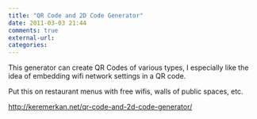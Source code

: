 ```yaml
---
title: "QR Code and 2D Code Generator"
date: 2011-03-03 21:44
comments: true
external-url:
categories:
---
```

This generator can create QR Codes of various types, I especially like the idea of embedding wifi network settings in a QR code.  
  
Put this on restaurant menus with free wifis, walls of public spaces, etc.

<http://keremerkan.net/qr-code-and-2d-code-generator/>
